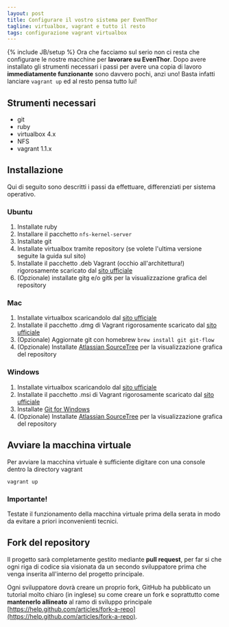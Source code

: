 ```yaml
---
layout: post
title: Configurare il vostro sistema per EvenThor
tagline: virtualbox, vagrant e tutto il resto
tags: configurazione vagrant virtualbox
---
```

{% include JB/setup %}
Ora che facciamo sul serio non ci resta che configurare le nostre macchine per
**lavorare su EvenThor**. Dopo avere installato gli strumenti necessari
i passi per avere una copia di lavoro **immediatamente funzionante** sono davvero
pochi, anzi uno! Basta infatti lanciare ```vagrant up``` ed al resto pensa tutto lui!

## Strumenti necessari
* git
* ruby
* virtualbox 4.x
* NFS
* vagrant 1.1.x 

## Installazione
Qui di seguito sono descritti i passi da effettuare, differenziati per sistema
operativo.
### Ubuntu
1. Installate ruby
2. Installare il pacchetto ```nfs-kernel-server```
3. Installate git
4. Installate virtualbox tramite repository (se volete l'ultima versione seguite la guida sul sito)
5. Installate il pacchetto .deb Vagrant (occhio all'architettura!) rigorosamente scaricato dal [sito ufficiale](http://downloads.vagrantup.com/)
6. (Opzionale) installate gitg e/o gitk per la visualizzazione grafica del repository

### Mac
1. Installate virtualbox scaricandolo dal [sito ufficiale](https://www.virtualbox.org/)
2. Installate il pacchetto .dmg di Vagrant rigorosamente scaricato dal [sito ufficiale](http://downloads.vagrantup.com/)
3. (Opzionale) Aggiornate git con homebrew ```brew install git git-flow``` 
3. (Opzionale) Installate [Atlassian SourceTree](http://www.sourcetreeapp.com/) per la visualizzazione grafica del repository

### Windows
1. Installate virtualbox scaricandolo dal [sito ufficiale](https://www.virtualbox.org/)
2. Installate il pacchetto .msi di Vagrant rigorosamente scaricato dal [sito ufficiale](http://downloads.vagrantup.com/)
3. Installate [Git for Windows](http://msysgit.github.com/)
3. (Opzionale) Installate [Atlassian SourceTree](http://www.sourcetreeapp.com/) per la visualizzazione grafica del repository

## Avviare la macchina virtuale
Per avviare la macchina virtuale è sufficiente digitare con una console dentro la directory vagrant

```vagrant up```

### Importante!
Testate il funzionamento della macchina virtuale prima della serata in modo
da evitare a priori inconvenienti tecnici.

## Fork del repository
Il progetto sarà completamente gestito mediante **pull request**, per far si che
ogni riga di codice sia visionata da un secondo sviluppatore prima che venga
inserita all'interno del progetto principale.

Ogni sviluppatore dovrà creare un proprio fork, GitHub ha pubblicato un tutorial
molto chiaro (in inglese) su come creare un fork e soprattutto come **mantenerlo allineato**
al ramo di sviluppo principale [https://help.github.com/articles/fork-a-repo](https://help.github.com/articles/fork-a-repo).
